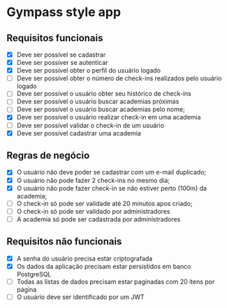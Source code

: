 # Gympass style app

## Requisitos funcionais

- [x] Deve ser possível se cadastrar
- [x] Deve ser possíver se autenticar
- [x] Deve ser possível obter o perfil do usuário logado
- [ ] Deve ser possível obter o número de check-ins realizados pelo usuário logado
- [ ] Deve ser possível o usuário obter seu histórico de check-ins
- [ ] Deve ser possível o usuário buscar academias próximas
- [ ] Deve ser possível o usuário buscar academias pelo nome;
- [x] Deve ser possível o usuário realizar check-in em uma academia
- [ ] Deve ser possível validar o check-in de um usuário
- [x] Deve ser possível cadastrar uma academia

## Regras de negócio

- [x] O usuário não deve poder se cadastrar com um e-mail duplicado;
- [x] O usuário não pode fazer 2 check-ins no mesmo dia;
- [x] O usuário não pode fazer check-in se não estiver perto (100m) da academia;
- [ ] O check-in só pode ser validade até 20 minutos apos criado;
- [ ] O check-in só pode ser validado por administradores
- [ ] A academia só pode ser cadastrada por administradores

## Requisitos não funcionais

- [x] A senha do usuário precisa estar criptografada
- [x] Os dados da aplicação precisam estar persistidos em banco PostgreSQL
- [ ] Todas as listas de dados precisam estar paginadas com 20 itens por página
- [ ] O usuário deve ser identificado por um JWT
